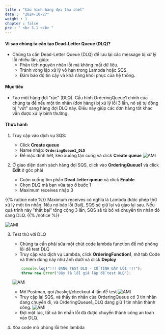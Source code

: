 ```yaml
---
title : "Cấu hình hàng đợi thư chết"
date :  "2024-10-27" 
weight : 1
chapter : false
pre : " <b> 5.1 </b> "
---
```


#### Vì sao chúng ta cần tạo Dead-Letter Queue (DLQ)?

- Chúng ta cần Dead-Letter Queue (DLQ) để lưu lại các message bị xử lý lỗi nhiều lần, giúp:
    - Phân tích nguyên nhân lỗi mà không mất dữ liệu.
    - Tránh vòng lặp xử lý vô hạn trong Lambda hoặc SQS.
    - Đảm bảo độ tin cậy và khả năng khôi phục của hệ thống.

#### Mục tiêu
- Tạo một hàng đợi "rác" (DLQ). Cấu hình OrderingQueue1 chính của chúng ta để nếu một tin nhắn (đơn hàng) bị xử lý lỗi 3 lần, nó sẽ tự động bị "vứt" sang hàng đợi DLQ này. Điều này giúp các đơn hàng tốt khác vẫn được xử lý bình thường.

#### Thực hành
1. Truy cập vào dịch vụ SQS:
    - Click **Create queue**
    - Name nhập: **`OrderingQueue1_DLQ`**
    - Để mặc đinh hết, kéo xuống tận cùng và click **Create queue**
![AMI](/images/5-1/01.png?width=50pc)

2. Ở giao diện danh sách hàng đợi SQS, click vào **OrderingQueue1** và click **Edit** ở góc phải
    - Cuộn xuống tìm phần **Dead-letter queue** và click **Enable**
    - Chọn DLQ mà bạn vừa tạo ở bước 1
    - Maximum receives nhập 3

{{% notice note %}} 
Maximum receives có nghĩa là Lambda được phép thử xử lý một tin nhắn. Nếu nó báo lỗi (fail), SQS sẽ giữ lại và giao lại sau. Nếu quá trình này "thất bại" tổng cộng 3 lần, SQS sẽ từ bỏ và chuyển tin nhắn đó sang DLQ. {{% /notice %}}

![AMI](/images/5-1/02.png?width=50pc)

3. Test thử với DLQ
    - Chúng ta cần phải sửa một chút code lambda function để mô phỏng lỗi để test DLQ
    - Truy cập vào dịch vụ Lambda, click **OrderingFunction1**, mở tab Code và thêm dòng này như ảnh dưới và click **Deploy**
    ```js
        console.log("!!! ĐANG TEST DLQ - CỐ TÌNH GÂY LỖI !!!");
        throw new Error("Đây là lỗi giả lập để test DLQ");
    ```
    ![AMI](/images/5-1/03.png?width=50pc)
    - Mở Postman, gọi /basket/checkout 4 lần để test
    ![AMI](/images/5-1/04.png?width=50pc)
    - Truy cập lại SQS, và thấy tin nhắn của OrderingQueue có 3 tin nhắn đang chuyển đi, và OrderingQueue1_DLQ đang giữ 1 tin nhắn thành công.
    ![AMI](/images/5-1/05.png?width=50pc)
    - Đợi một lúc, tất cả tin nhắn lỗi đã được chuyển thành công an toàn vào DLQ.

4. Xóa code mô phỏng lỗi trên lambda 